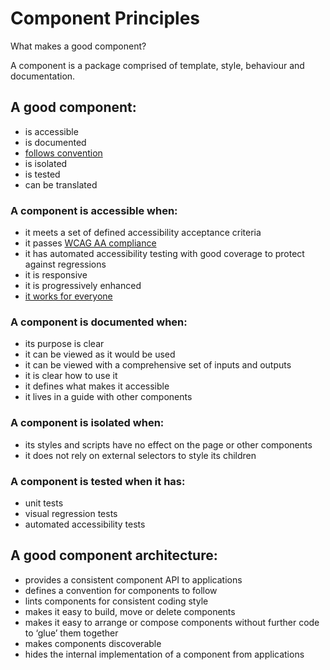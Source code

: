 # Component Principles

What makes a good component?

A component is a package comprised of template, style, behaviour and documentation.

## A good component:

* is accessible
* is documented
* [follows convention](component_conventions.md)
* is isolated
* is tested
* can be translated

### A component is accessible when:

* it meets a set of defined accessibility acceptance criteria
* it passes [WCAG AA compliance](https://www.w3.org/WAI/WCAG20/quickref/)
* it has automated accessibility testing with good coverage to protect against regressions
* it is responsive
* it is progressively enhanced
* [it works for everyone](https://www.gov.uk/design-principles#sixth)

### A component is documented when:

* its purpose is clear
* it can be viewed as it would be used
* it can be viewed with a comprehensive set of inputs and outputs
* it is clear how to use it
* it defines what makes it accessible
* it lives in a guide with other components

### A component is isolated when:

* its styles and scripts have no effect on the page or other components
* it does not rely on external selectors to style its children

### A component is tested when it has:

* unit tests
* visual regression tests
* automated accessibility tests

## A good component architecture:

* provides a consistent component API to applications
* defines a convention for components to follow
* lints components for consistent coding style
* makes it easy to build, move or delete components
* makes it easy to arrange or compose components without further code to ‘glue’ them together
* makes components discoverable
* hides the internal implementation of a component from applications
